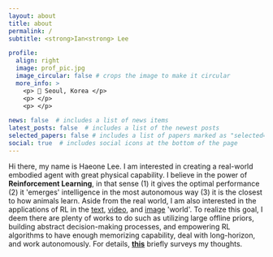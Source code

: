 ```yaml
---
layout: about
title: about
permalink: /
subtitle: <strong>Ian<strong> Lee

profile:
  align: right
  image: prof_pic.jpg
  image_circular: false # crops the image to make it circular
  more_info: >
    <p> 📍 Seoul, Korea </p>
    <p> </p>
    <p> </p>

news: false  # includes a list of news items
latest_posts: false  # includes a list of the newest posts
selected_papers: false # includes a list of papers marked as "selected={true}"
social: true  # includes social icons at the bottom of the page
---
```


Hi there, my name is Haeone Lee. I am interested in creating a real-world embodied agent with great physical capability. I believe in the power of **Reinforcement Learning**, in that sense (1) it gives the optimal performance (2) it 'emerges' intelligence in the most autonomous way (3) it is the closest to how animals learn. Aside from the real world, I am also interested in the applications of RL in the [text](https://arxiv.org/abs/2311.05584), [video](https://arxiv.org/abs/2304.04782), and [image](https://arxiv.org/abs/2210.10913) 'world'. To realize this goal, I deem there are plenty of works to do such as utilizing large offline priors, building abstract decision-making processes, and empowering RL algorithms to have enough memorizing capability, deal with long-horizon, and work autonomously. For details, [**this**](https://rl-max.github.io/assets/pdf/Creating_Artificial_Intelligence_from_the_World.pdf) briefly surveys my thoughts.